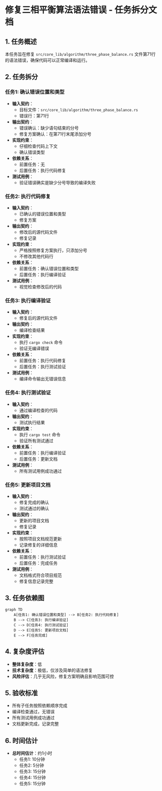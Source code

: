 # 修复三相平衡算法语法错误 - 任务拆分文档

## 1. 任务概述
本任务旨在修复 `src/core_lib/algorithm/three_phase_balance.rs` 文件第71行的语法错误，确保代码可以正常编译和运行。

## 2. 任务拆分

### 任务1: 确认错误位置和类型
- **输入契约**：
  - 目标文件：`src/core_lib/algorithm/three_phase_balance.rs`
  - 错误行：第71行
- **输出契约**：
  - 错误确认：缺少语句结束的分号
  - 修复方案确认：在第71行末尾添加分号
- **实现约束**：
  - 仔细检查代码上下文
  - 确认错误类型
- **依赖关系**：
  - 前置任务：无
  - 后置任务：执行代码修复
- **测试用例**：
  - 验证错误确实是缺少分号导致的编译失败

### 任务2: 执行代码修复
- **输入契约**：
  - 已确认的错误位置和类型
  - 修复方案
- **输出契约**：
  - 修改后的源代码文件
  - 修复记录
- **实现约束**：
  - 严格按照修复方案执行，只添加分号
  - 不修改其他代码行
- **依赖关系**：
  - 前置任务：确认错误位置和类型
  - 后置任务：执行编译验证
- **测试用例**：
  - 视觉检查修改后的代码

### 任务3: 执行编译验证
- **输入契约**：
  - 修复后的源代码文件
- **输出契约**：
  - 编译检查结果
- **实现约束**：
  - 执行 `cargo check` 命令
  - 验证无编译错误
- **依赖关系**：
  - 前置任务：执行代码修复
  - 后置任务：执行测试验证
- **测试用例**：
  - 编译命令输出无错误信息

### 任务4: 执行测试验证
- **输入契约**：
  - 通过编译检查的代码
- **输出契约**：
  - 测试执行结果
- **实现约束**：
  - 执行 `cargo test` 命令
  - 验证所有测试通过
- **依赖关系**：
  - 前置任务：执行编译验证
  - 后置任务：更新文档
- **测试用例**：
  - 所有测试用例成功通过

### 任务5: 更新项目文档
- **输入契约**：
  - 修复完成的确认
  - 测试通过的确认
- **输出契约**：
  - 更新的项目文档
  - 修复记录
- **实现约束**：
  - 按照项目文档规范更新
  - 记录修复的详细信息
- **依赖关系**：
  - 前置任务：执行测试验证
  - 后置任务：完成任务
- **测试用例**：
  - 文档格式符合项目规范
  - 修复信息记录完整

## 3. 任务依赖图
```mermaid
graph TD
    A[任务1: 确认错误位置和类型] --> B[任务2: 执行代码修复]
    B --> C[任务3: 执行编译验证]
    C --> D[任务4: 执行测试验证]
    D --> E[任务5: 更新项目文档]
    E --> F[任务完成]
```

## 4. 复杂度评估
- **整体复杂度**：低
- **技术复杂度**：极低，仅涉及简单的语法修复
- **风险评估**：几乎无风险，修复方案明确且影响范围可控

## 5. 验收标准
- 所有子任务按照依赖顺序完成
- 编译检查通过，无错误
- 所有测试用例成功通过
- 文档更新完成，记录完整

## 6. 时间估计
- **总时间估计**：约1小时
  - 任务1: 10分钟
  - 任务2: 5分钟
  - 任务3: 15分钟
  - 任务4: 15分钟
  - 任务5: 15分钟